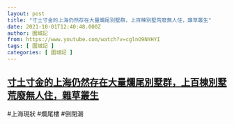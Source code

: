 ```yaml
---
layout: post
title: "寸土寸金的上海仍然存在大量爛尾別墅群，上百棟別墅荒廢無人住，雜草叢生"
date: 2021-10-01T12:40:48.000Z
author: 圍城記
from: https://www.youtube.com/watch?v=cglnO9NYHYI
tags: [ 圍城記 ]
categories: [ 圍城記 ]
---
```

<!--1633092048000-->
[寸土寸金的上海仍然存在大量爛尾別墅群，上百棟別墅荒廢無人住，雜草叢生](https://www.youtube.com/watch?v=cglnO9NYHYI)
------

<div>
#上海現狀 #爛尾樓 #倒閉潮
</div>
